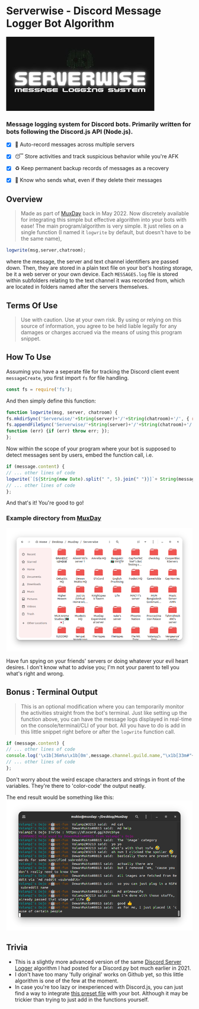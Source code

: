 # Serverwise - Discord Message Logger Bot Algorithm
![](Serverwise.jpg)
### Message logging system for Discord bots. Primarily written for bots following the Discord.js API (Node.js).

- [x] 💬️ Auto-record messages across multiple servers
- [x] 😴️ Store activities and track suspicious behavior while you're AFK
- [x] ♻️ Keep permanent backup records of messages as a recovery
- [x] 👀️ Know who sends what, even if they delete their messages


## Overview
> Made as part of [MuxDay](https://github.com/muxworks/MuxDay) back in May 2022. Now discretely available for integrating this simple but effective algorithm into your bots with ease!
The main program/algorithm is very simple. It just relies on a single function (I named it `logwrite` by default, but doesn't have to be the same name),
```javascript
logwrite(msg,server,chatroom);
```
where the message, the server and text channel identifiers are passed down. Then, they are stored in a plain text file on your bot's hosting storage, be it a web server or your own device. Each `MESSAGES.log` file is stored within subfolders relating to the text channel it was recorded from, which are located in folders named after the servers themselves.

## Terms Of Use
> Use with caution. Use at your own risk. By using or relying on this source of information, you agree to be held liable legally for any damages or charges accrued via the means of using this program snippet.

## How To Use
Assuming you have a seperate file for tracking the Discord client event `messageCreate`, you first import `fs` for file handling.
```javascript
const fs = require('fs');
```
And then simply define this function:
```javascript
function logwrite(msg, server, chatroom) {
fs.mkdirSync('Serverwise/'+String(server)+'/'+String(chatroom)+'/', { recursive: true });
fs.appendFileSync('Serverwise/'+String(server)+'/'+String(chatroom)+'/'+'MESSAGES.log', msg+'\n',
function (err) {if (err) throw err; });
};
```
Now within the scope of your program where your bot is supposed to detect messages sent by users, embed the function call, i.e.
```javascript
if (message.content) { 
// ... other lines of code
logwrite(`[${String(new Date).split(" ", 5).join(" ")}]`+ String(message.author.username) + "#" + String(message.author.discriminator) + " said: " + String(message.content), message.channel.guild.name, message.channel.name);
// ... other lines of code
};
```
And that's it! You're good to go!

### Example directory from [MuxDay](https://github.com/muxworks/MuxDay)
![](serverwise-logs.png)

Have fun spying on your friends' servers or doing whatever your evil heart desires. I don't know what to advise you; I'm not your parent to tell you what's right and wrong.

## Bonus : Terminal Output
> This is an optional modification where you can temporarily monitor the activities straight from the bot's terminal.
Just like setting up the function above, you can have the message logs displayed in real-time on the console/terminal/CLI of your bot. All you have to do is add in this little snippet right before or after the `logwrite` function call.
```javascript
if (message.content) { 
// ... other lines of code
console.log('\x1b[36m%s\x1b[0m',message.channel.guild.name,"\x1b[33m#"+message.channel.name,"\x1b[0m", message.author.username + "#" + message.author.discriminator, "said: ", message.content);
// ... other lines of code
};
```
Don't worry about the weird escape characters and strings in front of the variables. They're there to 'color-code' the output neatly.

The end result would be something like this:
![](serverwise-terminal.png)

## Trivia
- This is a slightly more advanced version of the same [Discord Server Logger](https://github.com/dmimukto/discord-server-logger) algorithm I had posted for a Discord.py bot much earlier in 2021.
- I don't have too many 'fully original' works on Github yet, so this little algorithm is one of the few at the moment.
- In case you're too lazy or inexperienced with Discord.js, you can just find a way to integrate [this preset file](/messageCreate.js) with your bot. Although it may be trickier than trying to just add in the functions yourself.

